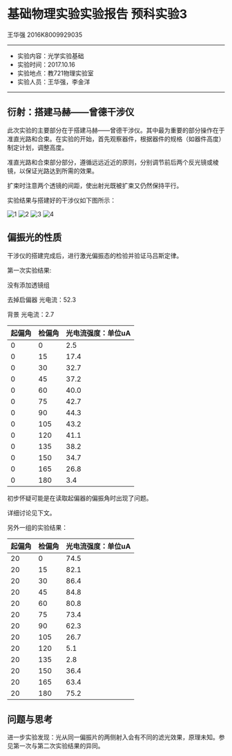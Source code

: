 
# 基础物理实验实验报告 预科实验3

王华强 2016K8009929035
***

* 实验内容：光学实验基础
* 实验时间：2017.10.16
* 实验地点：教721物理实验室
* 实验人员：王华强，李金洋

***

## 衍射：搭建马赫——曾德干涉仪

此次实验的主要部分在于搭建马赫——曾德干涉仪。其中最为重要的部分操作在于准直光路和合束。在实验的开始，首先观察器件，根据器件的规格（如器件高度）制定计划，调整高度。

准直光路和合束部分部分，遵循远远近近的原则，分别调节前后两个反光镜或棱镜，以保证光路达到所需的效果。

扩束时注意两个透镜的间距，使出射光既被扩束又仍然保持平行。

实验结果与搭建好的干涉仪如下图所示：

![1](1.jpg)
![2](2.jpg)
![3](3.jpg)
![4](4.jpg)

## 偏振光的性质

干涉仪的搭建完成后，进行激光偏振态的检验并验证马吕斯定律。

第一次实验结果:

没有添加透镜组

去掉启偏器
光电流：52.3

背景
光电流：2.7

|起偏角|检偏角|光电流强度：单位uA|
|-|-|-|
|0|0|2.5|
|0|15|17.4|
|0|30|32.7|
|0|45|37.2|
|0|60|40.0|
|0|75|42.7|
|0|90|44.3|
|0|105|43.2|
|0|120|41.1|
|0|135|38.2|
|0|150|34.7|
|0|165|26.8|
|0|180|3.4|

初步怀疑可能是在读取起偏器的偏振角时出现了问题。

详细讨论见下文。                   

另外一组的实验结果：

|起偏角|检偏角|光电流强度：单位uA|
|-|-|-|
|20|0|74.5|
|20|15|82.1|
|20|30|86.4|
|20|45|84.8|
|20|60|80.8|
|20|75|73.4|
|20|90|62.3|
|20|105|26.7|
|20|120|5.1|
|20|135|2.8|
|20|150|36.4|
|20|165|63.4|
|20|180|75.2|


## 问题与思考

进一步实验发现：光从同一偏振片的两侧射入会有不同的滤光效果，原理未知。参见第一次与第二次实验结果的异同。